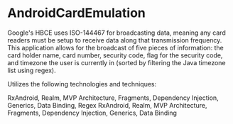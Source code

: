 # AndroidCardEmulation

Google's HBCE uses ISO-144467 for broadcasting data, meaning any card readers must be setup to receive data along that transmission frequency. This application allows for the broadcast of five pieces of information: the card holder name, card number, security code, flag for the security code, and timezone the user is currently in (sorted by filtering the Java timezone list using regex).

Utilizes the following technologies and techniques:

RxAndroid, Realm, MVP Architecture, Fragments, Dependency Injection, Generics, Data Binding, Regex
RxAndroid,
Realm,
MVP Architecture,
Fragments,
Dependency Injection,
Generics,
Data Binding
